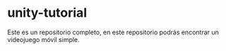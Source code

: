 # unity-tutorial
Este es un repositorio completo, en este repositorio podrás encontrar un videojuego móvil simple.
